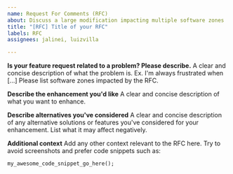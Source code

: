 ```yaml
---
name: Request For Comments (RFC) 
about: Discuss a large modification impacting multiple software zones
title: "[RFC] Title of your RFC"
labels: RFC
assignees: jalinei, luizvilla

---
```


**Is your feature request related to a problem? Please describe.**
A clear and concise description of what the problem is. Ex. I'm always frustrated when [...]
Please list software zones impacted by the RFC.

**Describe the enhancement you'd like**
A clear and concise description of what you want to enhance.

**Describe alternatives you've considered**
A clear and concise description of any alternative solutions or features you've considered for your enhancement.
List what it may affect negatively.

**Additional context**
Add any other context relevant to the RFC here. Try to avoid screenshots and prefer code snippets such as: 
```
my_awesome_code_snippet_go_here();
```
